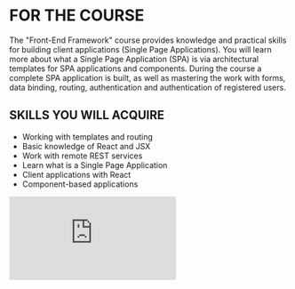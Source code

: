 FOR THE COURSE
=

The "Front-End Framework" course provides knowledge and practical skills for building client applications (Single Page Applications).
You will learn more about what a Single Page Application (SPA) is via architectural templates for SPA applications and components.
During the course a complete SPA application is built, as well as mastering the work with forms, data binding, routing, authentication and authentication of registered users.

SKILLS YOU WILL ACQUIRE
-

- Working with templates and routing
- Basic knowledge of React and JSX
- Work with remote REST services
- Learn what is a Single Page Application
- Client applications with React
- Component-based applications

![ReactJS - March 2021 - Certificate.jpeg](https://github.com/Exodio/Software-University-SoftUni/blob/master/Certifications/ReactJS%20-%20March%202021%20-%20Certificate.pdf)
